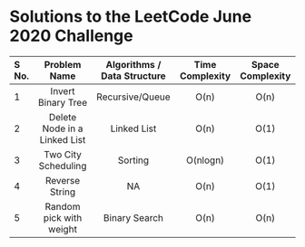 # Solutions to the LeetCode June 2020 Challenge


| S No. | Problem Name | Algorithms / Data Structure | Time Complexity | Space Complexity |
| :--- | :---: | :---: | :---: | :---: | 
| 1 | Invert Binary Tree | Recursive/Queue | O(n) | O(n) |
| 2 | Delete Node in a Linked List | Linked List | O(n) | O(1) |
| 3 | Two City Scheduling | Sorting | O(nlogn) | O(1) |
| 4 | Reverse String | NA | O(n) | O(1) |
| 5 | Random pick with weight | Binary Search | O(n) | O(n) |
